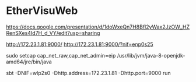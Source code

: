 # EtherVisuWeb

https://docs.google.com/presentation/d/1doWxeQn7H8Bfl2yWax2JzOW_HZRenSXes4Id7H_d_VY/edit?usp=sharing

http://172.23.1.81:9000/
http://172.23.1.81:9000/?nif=enp0s25

sudo setcap cap_net_raw,cap_net_admin=eip /usr/lib/jvm/java-8-openjdk-amd64/jre/bin/java

sbt -DNIF=wlp2s0 -Dhttp.address=172.23.1.81 -Dhttp.port=9000 run
